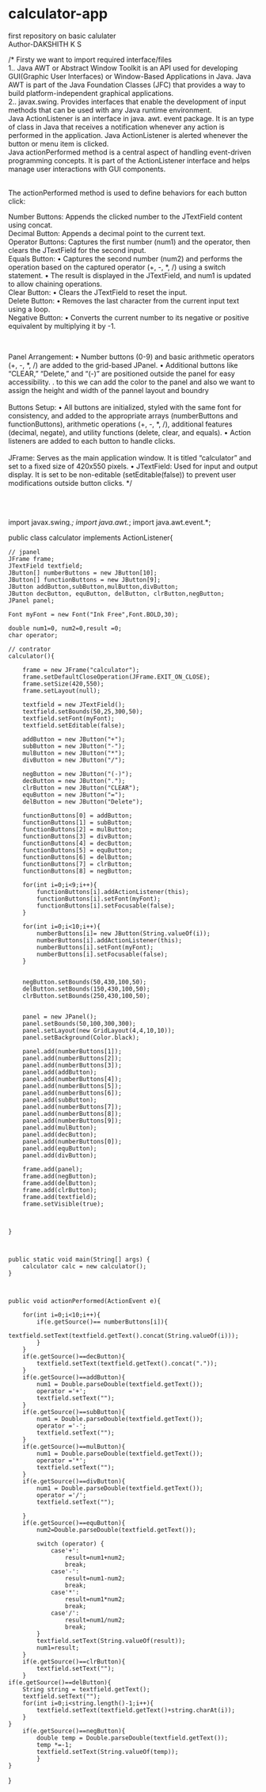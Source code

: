 # calculator-app
first repository on basic calulater
<br>
Author-DAKSHITH K S


/* Firsty we want to import required interface/files
<br>
 1..     Java AWT or Abstract Window Toolkit is an API used for developing GUI(Graphic User Interfaces) or Window-Based Applications in Java. Java AWT is part of the Java Foundation Classes (JFC) that provides a way to build platform-independent graphical applications.
<br>
 2.. javax.swing. Provides interfaces that enable the development of input methods that can be used with any Java runtime environment.
<br>
Java ActionListener is an interface in java. awt. event package. It is an type of class in Java that receives a notification whenever any action is performed in the application. Java ActionListener is alerted whenever the button or menu item is clicked.
<br>
Java actionPerformed method is a central aspect of handling event-driven programming concepts. It is part of the ActionListener interface and helps manage user interactions with GUI components.
<br>
<br>

The actionPerformed method is used to define behaviors for each button click:

Number Buttons: Appends the clicked number to the JTextField content using concat.
<br>
Decimal Button: Appends a decimal point to the current text.
<br>
Operator Buttons: Captures the first number (num1) and the operator, then clears the JTextField for the second input.
<br>
Equals Button: •	Captures the second number (num2) and performs the operation based on the captured operator (+, -, *, /) using a switch statement.
	•	The result is displayed in the JTextField, and num1 is updated to allow chaining operations.
<br>
Clear Button:
	•	Clears the JTextField to reset the input.
<br>
Delete Button:
	•	Removes the last character from the current input text using a loop.
<br>
Negative Button:
	•	Converts the current number to its negative or positive equivalent by multiplying it by -1.

<br>

Panel Arrangement:
	•	Number buttons (0-9) and basic arithmetic operators (+, -, *, /) are added to the grid-based JPanel.
	•	Additional buttons like “CLEAR,” “Delete,” and “(-)” are positioned outside the panel for easy accessibility.
    .   to this we can add the color to the panel and also we want to assign the height and width of the pannel layout and boundry
<br>
<br>
Buttons Setup:
	•	All buttons are initialized, styled with the same font for consistency, and added to the appropriate arrays (numberButtons and functionButtons), arithmetic operations (+, -, *, /), additional features (decimal, negate), and utility functions (delete, clear, and equals). 
	•	Action listeners are added to each button to handle clicks.
<br>
<br>
JFrame: Serves as the main application window. It is titled “calculator” and set to a fixed size of 420x550 pixels.
	•	JTextField: Used for input and output display. It is set to be non-editable (setEditable(false)) to prevent user modifications outside button clicks.
*/


<br>
<br>


import javax.swing.*;
import java.awt.*;
import java.awt.event.*;

public class calculator implements ActionListener{

    // jpanel
    JFrame frame;
    JTextField textfield;
    JButton[] numberButtons = new JButton[10];
    JButton[] functionButtons = new JButton[9];
    JButton addButton,subButton,mulButton,divButton;
    JButton decButton, equButton, delButton, clrButton,negButton;
    JPanel panel;

    Font myFont = new Font("Ink Free",Font.BOLD,30);

    double num1=0, num2=0,result =0;
    char operator;

    // contrator
    calculator(){

        frame = new JFrame("calculator");
        frame.setDefaultCloseOperation(JFrame.EXIT_ON_CLOSE);
        frame.setSize(420,550);
        frame.setLayout(null);

        textfield = new JTextField();
        textfield.setBounds(50,25,300,50);
        textfield.setFont(myFont);
        textfield.setEditable(false);

        addButton = new JButton("+");
        subButton = new JButton("-");
        mulButton = new JButton("*");
        divButton = new JButton("/");

        negButton = new JButton("(-)");
        decButton = new JButton(".");
        clrButton = new JButton("CLEAR");
        equButton = new JButton("=");
        delButton = new JButton("Delete");
        
        functionButtons[0] = addButton;
        functionButtons[1] = subButton;
        functionButtons[2] = mulButton;
        functionButtons[3] = divButton;
        functionButtons[4] = decButton;
        functionButtons[5] = equButton;
        functionButtons[6] = delButton;
        functionButtons[7] = clrButton;
        functionButtons[8] = negButton;
        
        for(int i=0;i<9;i++){
            functionButtons[i].addActionListener(this);
            functionButtons[i].setFont(myFont);
            functionButtons[i].setFocusable(false);
        }

        for(int i=0;i<10;i++){
            numberButtons[i]= new JButton(String.valueOf(i));
            numberButtons[i].addActionListener(this);
            numberButtons[i].setFont(myFont);
            numberButtons[i].setFocusable(false);
        }


        negButton.setBounds(50,430,100,50);
        delButton.setBounds(150,430,100,50);
        clrButton.setBounds(250,430,100,50);
        

        panel = new JPanel(); 
        panel.setBounds(50,100,300,300);
        panel.setLayout(new GridLayout(4,4,10,10));
        panel.setBackground(Color.black);

        panel.add(numberButtons[1]);
        panel.add(numberButtons[2]);
        panel.add(numberButtons[3]);
        panel.add(addButton);
        panel.add(numberButtons[4]);
        panel.add(numberButtons[5]);
        panel.add(numberButtons[6]);
        panel.add(subButton);
        panel.add(numberButtons[7]);
        panel.add(numberButtons[8]);
        panel.add(numberButtons[9]);
        panel.add(mulButton);
        panel.add(decButton);
        panel.add(numberButtons[0]);
        panel.add(equButton);
        panel.add(divButton);

        frame.add(panel);
        frame.add(negButton);
        frame.add(delButton);
        frame.add(clrButton);
        frame.add(textfield);
        frame.setVisible(true);
    


    }



    public static void main(String[] args) {
        calculator calc = new calculator();
    }



    public void actionPerformed(ActionEvent e){

        for(int i=0;i<10;i++){
            if(e.getSource()== numberButtons[i]){
                textfield.setText(textfield.getText().concat(String.valueOf(i)));
            }
        }
        if(e.getSource()==decButton){
            textfield.setText(textfield.getText().concat("."));
        }
        if(e.getSource()==addButton){
            num1 = Double.parseDouble(textfield.getText());
            operator ='+';
            textfield.setText("");
        }
        if(e.getSource()==subButton){
            num1 = Double.parseDouble(textfield.getText());
            operator ='-';
            textfield.setText("");
        }
        if(e.getSource()==mulButton){
            num1 = Double.parseDouble(textfield.getText());
            operator ='*';
            textfield.setText("");
        }
        if(e.getSource()==divButton){
            num1 = Double.parseDouble(textfield.getText());
            operator ='/';
            textfield.setText("");
    
        }
        if(e.getSource()==equButton){
            num2=Double.parseDouble(textfield.getText());

            switch (operator) {
                case'+':
                    result=num1+num2;
                    break;
                case'-':
                    result=num1-num2;
                    break;
                case'*':
                    result=num1*num2;
                    break;
                case'/':
                    result=num1/num2;
                    break;
            }
            textfield.setText(String.valueOf(result));
            num1=result;
        }
        if(e.getSource()==clrButton){
            textfield.setText("");
        }
    if(e.getSource()==delButton){
        String string = textfield.getText();
        textfield.setText("");
        for(int i=0;i<string.length()-1;i++){
            textfield.setText(textfield.getText()+string.charAt(i));
        }
    }
        if(e.getSource()==negButton){
            double temp = Double.parseDouble(textfield.getText());
            temp *=-1;
            textfield.setText(String.valueOf(temp));
            }
    }
}